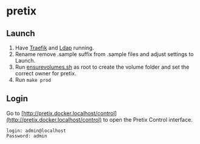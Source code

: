 # pretix

## Launch

1. Have [Traefik](https://github.com/Mind-Hochschul-Netzwerk/traefik) and [Ldap](https://github.com/Mind-Hochschul-Netzwerk/ldap) running.
2. Rename remove .sample suffix from .sample files and adjust settings to Launch.
3. Run [ensurevolumes.sh](ensurevolumes.sh) as root to create the volume folder and set the correct owner for pretix.
4. Run `make prod`

## Login

Go to [http://pretix.docker.localhost/control](http://pretix.docker.localhost/control) to open the Pretix Control interface.

    login: admin@localhost
    Password: admin
